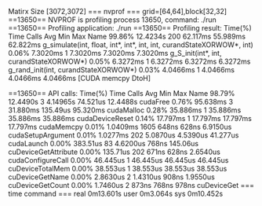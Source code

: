 Matirx Size [3072,3072]
=== nvprof ===
grid=[64,64],block[32,32]
==13650== NVPROF is profiling process 13650, command: ./run
==13650== Profiling application: ./run
==13650== Profiling result:
Time(%)      Time     Calls       Avg       Min       Max  Name
 99.86%  12.4234s       200  62.117ms  55.989ms  62.822ms  g_simulate(int, float, int*, int*, int, int, curandStateXORWOW*, int)
  0.06%  7.3020ms         1  7.3020ms  7.3020ms  7.3020ms  g_S_init(int*, int, curandStateXORWOW*)
  0.05%  6.3272ms         1  6.3272ms  6.3272ms  6.3272ms  g_rand_init(int, curandStateXORWOW*)
  0.03%  4.0466ms         1  4.0466ms  4.0466ms  4.0466ms  [CUDA memcpy DtoH]

==13650== API calls:
Time(%)      Time     Calls       Avg       Min       Max  Name
 98.79%  12.4490s         3  4.14965s  74.521us  12.4488s  cudaFree
  0.76%  95.638ms         3  31.880ms  135.49us  95.320ms  cudaMalloc
  0.28%  35.886ms         1  35.886ms  35.886ms  35.886ms  cudaDeviceReset
  0.14%  17.797ms         1  17.797ms  17.797ms  17.797ms  cudaMemcpy
  0.01%  1.0409ms      1605     648ns     628ns  6.9150us  cudaSetupArgument
  0.01%  1.0277ms       202  5.0870us  4.5390us  41.277us  cudaLaunch
  0.00%  383.51us        83  4.6200us     768ns  145.06us  cuDeviceGetAttribute
  0.00%  135.71us       202     671ns     628ns  2.6540us  cudaConfigureCall
  0.00%  46.445us         1  46.445us  46.445us  46.445us  cuDeviceTotalMem
  0.00%  38.553us         1  38.553us  38.553us  38.553us  cuDeviceGetName
  0.00%  2.8630us         2  1.4310us     908ns  1.9550us  cuDeviceGetCount
  0.00%  1.7460us         2     873ns     768ns     978ns  cuDeviceGet
=== time command ===
real	0m13.601s
user	0m3.064s
sys	0m10.452s
